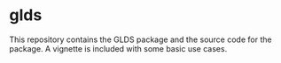 # glds

This repository contains the GLDS package and the source code for the package. A vignette is included with some basic use cases.
